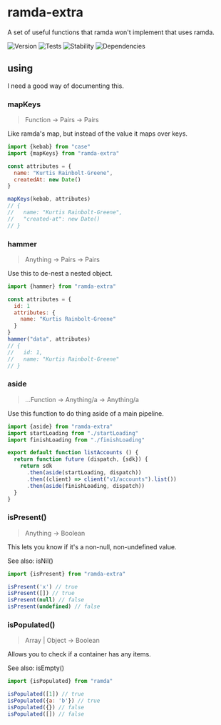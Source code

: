# ramda-extra

A set of useful functions that ramda won't implement that uses ramda.

![Version][BADGE_VERSION]
![Tests][BADGE_TRAVIS]
![Stability][BADGE_STABILITY]
![Dependencies][BADGE_DEPENDENCY]


## using

I need a good way of documenting this.


### mapKeys

> Function -> Pairs -> Pairs

Like ramda's map, but instead of the value it maps over keys.

``` javascript
import {kebab} from "case"
import {mapKeys} from "ramda-extra"

const attributes = {
  name: "Kurtis Rainbolt-Greene",
  createdAt: new Date()
}

mapKeys(kebab, attributes)
// {
//   name: "Kurtis Rainbolt-Greene",
//   "created-at": new Date()
// }
```

### hammer

> Anything -> Pairs -> Pairs

Use this to de-nest a nested object.

``` javascript
import {hammer} from "ramda-extra"

const attributes = {
  id: 1
  attributes: {
    name: "Kurtis Rainbolt-Greene"
  }
}
hammer("data", attributes)
// {
//   id: 1,
//   name: "Kurtis Rainbolt-Greene"
// }
```


### aside

> ...Function -> Anything/a -> Anything/a

Use this function to do thing aside of a main pipeline.

``` javascript
import {aside} from "ramda-extra"
import startLoading from "./startLoading"
import finishLoading from "./finishLoading"

export default function listAccounts () {
  return function future (dispatch, {sdk}) {
    return sdk
      .then(aside(startLoading, dispatch))
      .then((client) => client("v1/accounts").list())
      .then(aside(finishLoading, dispatch))
  }
}
```


### isPresent()

> Anything -> Boolean

This lets you know if it's a non-null, non-undefined value.

See also: isNil()

``` javascript
import {isPresent} from "ramda-extra"

isPresent('x') // true
isPresent([]) // true
isPresent(null) // false
isPresent(undefined) // false
```


### isPopulated()

> Array | Object -> Boolean

Allows you to check if a container has any items.

See also: isEmpty()

``` javascript
import {isPopulated} from "ramda"

isPopulated([1]) // true
isPopulated({a: 'b'}) // true
isPopulated({}) // false
isPopulated([]) // false
```

[BADGE_TRAVIS]: https://img.shields.io/travis/krainboltgreene/ramda-extra.js.svg?maxAge=2592000&style=flat-square
[BADGE_VERSION]: https://img.shields.io/npm/v/ramda-extra.svg?maxAge=2592000&style=flat-square
[BADGE_STABILITY]: https://img.shields.io/badge/stability-strong-green.svg?maxAge=2592000&style=flat-square
[BADGE_DEPENDENCY]: https://img.shields.io/david/krainboltgreene/ramda-extra.js.svg?maxAge=2592000&style=flat-square
